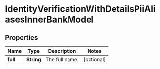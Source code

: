 

# IdentityVerificationWithDetailsPiiAliasesInnerBankModel


## Properties

| Name | Type | Description | Notes |
|------------ | ------------- | ------------- | -------------|
|**full** | **String** | The full name. |  [optional] |




